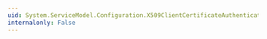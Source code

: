 ```yaml
---
uid: System.ServiceModel.Configuration.X509ClientCertificateAuthenticationElement
internalonly: False
---
```

